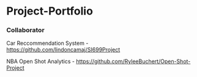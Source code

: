 # Project-Portfolio
### Collaborator
Car Reccommendation System - https://github.com/lindoncamaj/SI699Project

NBA Open Shot Analytics - https://github.com/RyleeBuchert/Open-Shot-Project
